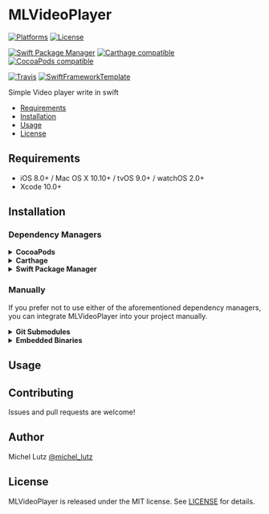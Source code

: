# MLVideoPlayer

[![Platforms](https://img.shields.io/cocoapods/p/MLVideoPlayer.svg)](https://cocoapods.org/pods/MLVideoPlayer)
[![License](https://img.shields.io/cocoapods/l/MLVideoPlayer.svg)](https://raw.githubusercontent.com/micheltlutz/MLVideoPlayer/master/LICENSE)

[![Swift Package Manager](https://img.shields.io/badge/Swift%20Package%20Manager-compatible-brightgreen.svg)](https://github.com/apple/swift-package-manager)
[![Carthage compatible](https://img.shields.io/badge/Carthage-compatible-4BC51D.svg?style=flat)](https://github.com/Carthage/Carthage)
[![CocoaPods compatible](https://img.shields.io/cocoapods/v/MLVideoPlayer.svg)](https://cocoapods.org/pods/MLVideoPlayer)

[![Travis](https://img.shields.io/travis/micheltlutz/MLVideoPlayer/master.svg)](https://travis-ci.org/micheltlutz/MLVideoPlayer/branches)
[![SwiftFrameworkTemplate](https://img.shields.io/badge/SwiftFramework-Template-red.svg)](http://github.com/RahulKatariya/SwiftFrameworkTemplate)

Simple Video player write in swift

- [Requirements](#requirements)
- [Installation](#installation)
- [Usage](#usage)
- [License](#license)

## Requirements

- iOS 8.0+ / Mac OS X 10.10+ / tvOS 9.0+ / watchOS 2.0+
- Xcode 10.0+

## Installation

### Dependency Managers
<details>
  <summary><strong>CocoaPods</strong></summary>

[CocoaPods](http://cocoapods.org) is a dependency manager for Cocoa projects. You can install it with the following command:

```bash
$ gem install cocoapods
```

To integrate MLVideoPlayer into your Xcode project using CocoaPods, specify it in your `Podfile`:

```ruby
source 'https://github.com/CocoaPods/Specs.git'
platform :ios, '8.0'
use_frameworks!

pod 'MLVideoPlayer', '~> 0.0.1'
```

Then, run the following command:

```bash
$ pod install
```

</details>

<details>
  <summary><strong>Carthage</strong></summary>

[Carthage](https://github.com/Carthage/Carthage) is a decentralized dependency manager that automates the process of adding frameworks to your Cocoa application.

You can install Carthage with [Homebrew](http://brew.sh/) using the following command:

```bash
$ brew update
$ brew install carthage
```

To integrate MLVideoPlayer into your Xcode project using Carthage, specify it in your `Cartfile`:

```ogdl
github "micheltlutz/MLVideoPlayer" ~> 0.0.1
```

</details>

<details>
  <summary><strong>Swift Package Manager</strong></summary>

To use MLVideoPlayer as a [Swift Package Manager](https://swift.org/package-manager/) package just add the following in your Package.swift file.

``` swift
// swift-tools-version:4.2

import PackageDescription

let package = Package(
    name: "HelloMLVideoPlayer",
    dependencies: [
        .package(url: "https://github.com/micheltlutz/MLVideoPlayer.git", .upToNextMajor(from: "0.0.1"))
    ],
    targets: [
        .target(name: "HelloMLVideoPlayer", dependencies: ["MLVideoPlayer"])
    ]
)
```
</details>

### Manually

If you prefer not to use either of the aforementioned dependency managers, you can integrate MLVideoPlayer into your project manually.

<details>
  <summary><strong>Git Submodules</strong></summary><p>

- Open up Terminal, `cd` into your top-level project directory, and run the following command "if" your project is not initialized as a git repository:

```bash
$ git init
```

- Add MLVideoPlayer as a git [submodule](http://git-scm.com/docs/git-submodule) by running the following command:

```bash
$ git submodule add https://github.com/micheltlutz/MLVideoPlayer.git
$ git submodule update --init --recursive
```

- Open the new `MLVideoPlayer` folder, and drag the `MLVideoPlayer.xcodeproj` into the Project Navigator of your application's Xcode project.

    > It should appear nested underneath your application's blue project icon. Whether it is above or below all the other Xcode groups does not matter.

- Select the `MLVideoPlayer.xcodeproj` in the Project Navigator and verify the deployment target matches that of your application target.
- Next, select your application project in the Project Navigator (blue project icon) to navigate to the target configuration window and select the application target under the "Targets" heading in the sidebar.
- In the tab bar at the top of that window, open the "General" panel.
- Click on the `+` button under the "Embedded Binaries" section.
- You will see two different `MLVideoPlayer.xcodeproj` folders each with two different versions of the `MLVideoPlayer.framework` nested inside a `Products` folder.

    > It does not matter which `Products` folder you choose from.

- Select the `MLVideoPlayer.framework`.

- And that's it!

> The `MLVideoPlayer.framework` is automagically added as a target dependency, linked framework and embedded framework in a copy files build phase which is all you need to build on the simulator and a device.

</p></details>

<details>
  <summary><strong>Embedded Binaries</strong></summary><p>

- Download the latest release from https://github.com/micheltlutz/MLVideoPlayer/releases
- Next, select your application project in the Project Navigator (blue project icon) to navigate to the target configuration window and select the application target under the "Targets" heading in the sidebar.
- In the tab bar at the top of that window, open the "General" panel.
- Click on the `+` button under the "Embedded Binaries" section.
- Add the downloaded `MLVideoPlayer.framework`.
- And that's it!

</p></details>

## Usage

## Contributing

Issues and pull requests are welcome!

## Author

Michel Lutz [@michel_lutz](https://twitter.com/michel_lutz)

## License

MLVideoPlayer is released under the MIT license. See [LICENSE](https://github.com/micheltlutz/MLVideoPlayer/blob/master/LICENSE) for details.
